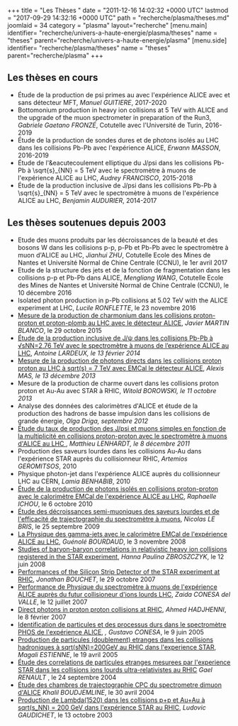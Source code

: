 +++
title = "Les Thèses "
date = "2011-12-16 14:02:32 +0000 UTC"
lastmod = "2017-09-29 14:32:16 +0000 UTC"
path = "recherche/plasma/theses.md"
joomlaid = 34
category = "plasma"
layout="recherche"
[menu.main]
  identifier= "recherche/univers-a-haute-energie/plasma/theses"
  name = "theses"
  parent="recherche/univers-a-haute-energie/plasma"
[menu.side]
  identifier= "recherche/plasma/theses"
  name = "theses"
  parent="recherche/plasma"
+++
<h2 class="phd">Les thèses en cours</h2>
<ul>
<li class="phd">Étude de la production de psi primes au avec l'expérience ALICE avec et sans détecteur MFT, <em class="author">Manuel GUITIERE</em>, 2017-2020</li>
<li class="phd">Bottomonium production in heavy ion collisions at 5 TeV with ALICE and the upgrade of the muon spectrometer in preparation of the Run3, <em class="author">Gabriele Gaetano FRONZÉ</em>, Cotutelle avec l'Université de Turin, 2016-2019</li>
<li class="phd">Étude de la production de sondes dures et de photons isolés au LHC dans les collisions Pb-Pb avec l'expérience ALICE, <em class="author">Erwann MASSON</em>, 2016-2019</li>
<li class="phd">Étude de l'&amp;eacutecoulement elliptique du J/psi dans les collisions Pb-Pb à \sqrt{s}_{NN} = 5 TeV avec le spectromètre à muons de l'expérience ALICE au LHC, <em class="author">Audrey FRANCISCO</em>, 2015-2018</li>
<li class="phd">Étude de la production inclusive de J/psi dans les collisions Pb-Pb à \sqrt{s}_{NN} = 5 TeV avec le spectromètre à muons de l'expérience ALICE au LHC, <em class="author">Benjamin AUDURIER</em>, 2014-2017</li>
</ul>
<h2>Les thèses soutenues depuis 2003</h2>
<ul>
<li class="phd">Etude des muons produits par les décroissances de la beauté et des bosons W dans les collisions p-p, p-Pb et Pb-Pb avec le spectromètre à muon d'ALICE au LHC, <em class="author">Jianhui ZHU</em>, Cotutelle Ecole des Mines de Nantes et Université Normal de Chine Centrale (CCNU), le 1er avril 2017</li>
<li class="phd">Etude de la structure des jets et de la fonction de fragmentation dans les collisions p-p et Pb-Pb dans ALICE, <em class="author">Mengliang WANG</em>, Cotutelle Ecole des Mines de Nantes et Université Normal de Chine Centrale (CCNU), le 10 décembre 2016</li>
<li class="phd">Isolated photon production in p-Pb collisions at 5.02 TeV with the ALICE experiment at LHC, <em class="author">Lucile RONFLETTE</em>, le 23 novembre 2016</li>
<li class="phd"><a href="https://tel.archives-ouvertes.fr/tel-01343641">Mesure de la production de charmonium dans les collisions proton-proton et proton-plomb au LHC avec le détecteur ALICE</a>, <em class="author">Javier MARTIN BLANCO</em>, le 29 octobre 2015</li>
<li class="phd"><a href="https://tel.archives-ouvertes.fr/tel-01044653">Étude de la production inclusive de J/ψ dans les collisions Pb-Pb à √sNN=2,76 TeV avec le spectromètre à muons de l’expérience ALICE au LHC</a>, <em class="author"> Antoine LARDEUX, le 13 février 2014 </em></li>
<li class="phd"><a href="http://tel.archives-ouvertes.fr/tel-00952893"> Mesure de la production de photons directs dans les collisions proton proton au LHC à sqrt(s) = 7 TeV avec EMCal le détecteur ALICE</a>, <em class="author"> Alexis MAS, le 13 décembre 2013</em></li>
<li class="phd">Mesure de la production de charme ouvert dans les collisions proton proton et Au-Au avec STAR à RHIC, <em class="author"> Witold BOROWSKI, le 11 octobre 2013</em></li>
<li class="phd">Analyse des données des calorimètres d'ALICE et étude de la production des hadrons de basse impulsion dans les collisions de grande énergie, <em class="author"> Olga Driga, septembre 2012</em></li>
<li class="phd"><a href="http://tel.archives-ouvertes.fr/tel-00703231"> Étude du taux de production des J/psi et muons simples en fonction de la multiplicité en collisions proton-proton avec le spectromètre à muons d'ALICE au LHC </a>, <em class="author"> Matthieu LENHARDT, le 8 décembre 2011</em></li>
<li class="phd">Production des saveurs lourdes dans les collisions Au-Au dans l'expérience STAR auprès du collisionneur RHIC, <em class="author">Artemios GEROMITSOS</em>, 2010</li>
<li class="phd">Physique photon-jet dans l'expérience ALICE auprès du collisionneur LHC au CERN, <em class="author">Lamia BENHABIB</em>, 2010</li>
<li class="phd"><a href="http://tel.archives-ouvertes.fr/tel-00553136/fr/" target="_blank">Étude de la production de photons isolés en collisions proton-proton avec le calorimètre EMCal de l'expérience ALICE au LHC</a>, <em class="author">Raphaelle ICHOU</em>, le 6 octobre 2010</li>
<li class="phd"><a href="http://tel.archives-ouvertes.fr/tel-00464809/fr/" target="_blank">Étude des décroissances semi-muoniques des saveurs lourdes et de l'efficacité de trajectographie du spectromètre à muons</a>, <em class="author">Nicolas LE BRIS</em>, le 25 septembre 2009</li>
<li class="phd"><a href="http://tel.archives-ouvertes.fr/tel-00352948/fr/" target="_blank">La Physique des gamma-jets avec le calorimètre EMCal de l'expérience ALICE au LHC</a>, <em class="author">Guénolé BOURDAUD</em>, le 3 novembre 2008</li>
<li class="phd"><a href="http://www.if.pw.edu.pl/~gos/" target="_blank">Studies of baryon-baryon correlations in relativistic heavy ion collisions registered in the STAR experiment</a>, <em class="author">Hanna Paulina ZBROSZCZYK</em>, le 12 juin 2008</li>
<li class="phd"><a href="http://tel.archives-ouvertes.fr/tel-00199494/fr/" target="_blank">Performances of the Silicon Strip Detector of the STAR experiment at RHIC</a>, <em class="author">Jonathan BOUCHET</em>, le 29 octobre 2007</li>
<li class="phd"><a href="http://tel.archives-ouvertes.fr/tel-00198703/fr/" target="_blank">Performance de Physique du spectromètre à muons de l'expérience ALICE auprès du futur collisioneur d'ions lourds LHC</a>, <em class="author">Zaida CONESA del VALLE</em>, le 12 juillet 2007</li>
<li class="phd"><a href="http://tel.archives-ouvertes.fr/tel-00137654/fr/" target="_blank">Direct photons in proton proton collisions at RHIC</a>, <em class="author">Ahmed HADJHENNI</em>, le 8 février 2007</li>
<li class="phd"><a href="http://tel.ccsd.cnrs.fr/tel-00084765" target="_blank">Identification de particules et des processus durs dans le spectromètre PHOS de l'expérience ALICE</a>, <em class="author">, Gustavo CONESA</em>, le 9 juin 2005</li>
<li class="phd"><a href="http://tel.ccsd.cnrs.fr/tel-00011024" target="_blank">Production de particules (doublement) etranges dans les collisions hadroniques à sqrt(sNN)=200GeV au RHIC dans l'experience STAR</a>, <em class="author">Magali ESTIENNE</em>, le 19 avril 2005</li>
<li class="phd"><a href="http://tel.archives-ouvertes.fr/tel-00007489" target="_blank">Étude des correlations de particules etranges mesurees par l'experience STAR dans les collisions ions lourds ultra-relativistes au RHIC</a><em class="author"> Gael RENAULT </em>, le 24 septembre 2004</li>
<li class="phd"><a href="http://cdsweb.cern.ch/record/798710?ln=fr" target="_blank">Étude des chambres de trajectographie CPC du spectrometre dimuon d'ALICE</a> <em class="author">Khalil BOUDJEMLINE</em>, le 30 avril 2004</li>
<li class="phd"><a href="http://tel.ccsd.cnrs.fr/documents/archives0/00/00/37/75/index_fr.html">Production de Lambda(1520) dans les collisions p+p et Au+Au à sqrt(s_NN) = 200 GeV dans l'expérience STAR au RHIC</a>, <em class="author">Ludovic GAUDICHET</em>, le 13 octobre 2003</li>
</ul>